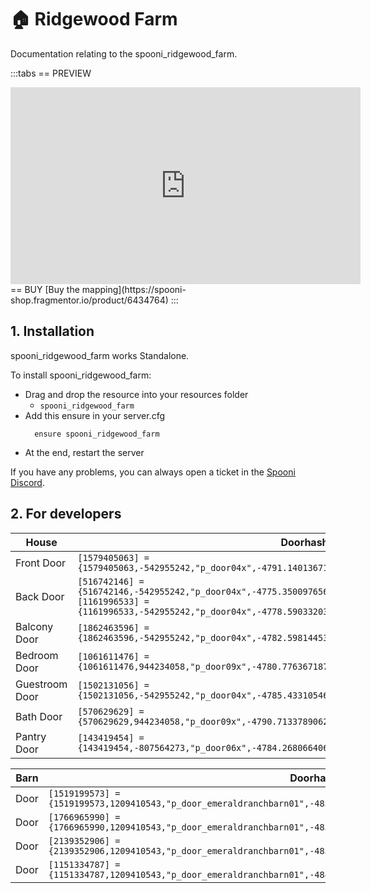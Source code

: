 # 🏠 Ridgewood Farm
Documentation relating to the spooni_ridgewood_farm.

:::tabs
== PREVIEW
<iframe width="560" height="315" src="https://www.youtube.com/embed/_wKQavPdNy8?si=pVZIvWJYF8TJXC3g" frameborder="0" allow="accelerometer; autoplay; clipboard-write; encrypted-media; gyroscope; picture-in-picture; web-share" referrerpolicy="strict-origin-when-cross-origin" allowfullscreen></iframe>
== BUY
[Buy the mapping](https://spooni-shop.fragmentor.io/product/6434764)
:::

## 1. Installation
spooni_ridgewood_farm works Standalone.  

To install spooni_ridgewood_farm:
- Drag and drop the resource into your resources folder
  - `spooni_ridgewood_farm`
- Add this ensure in your server.cfg
  ```
    ensure spooni_ridgewood_farm
  ```
- At the end, restart the server

If you have any problems, you can always open a ticket in the [Spooni Discord](https://discord.gg/spooni).

## 2. For developers
| House                     | Doorhashes
|---------------------------|----------------------------------------------------------------------------------|
| Front Door                | `[1579405063] = {1579405063,-542955242,"p_door04x",-4791.14013671875,-2723.136962890625,-14.8360013961792}`
| Back Door                 | `[516742146] = {516742146,-542955242,"p_door04x",-4775.35009765625,-2727.67089843755,-14.8360013961792}` <br> `[1161996533] = {1161996533,-542955242,"p_door04x",-4778.59033203125,-2716.447998046875,-14.83400249481201}`
| Balcony Door              | `[1862463596] = {1862463596,-542955242,"p_door04x",-4782.59814453125,-2728.552001953125,-11.42399883270263}`
| Bedroom Door              | `[1061611476] = {1061611476,944234058,"p_door09x",-4780.7763671875,-2727.925048828125,-11.48799419403076}`
| Guestroom Door            | `[1502131056] = {1502131056,-542955242,"p_door04x",-4785.43310546875,-2718.85986328125,-14.86000347137451}`
| Bath Door                 | `[570629629] = {570629629,944234058,"p_door09x",-4790.71337890625,-2722.64990234375,-11.48900127410888}`
| Pantry Door               | `[143419454] = {143419454,-807564273,"p_door06x",-4784.26806640625,-2718.85986328125,-14.86400127410888}`

| Barn                      | Doorhashes
|---------------------------|----------------------------------------------------------------------------------|
| Door                      | `[1519199573] = {1519199573,1209410543,"p_door_emeraldranchbarn01",-4837.7958984375,-2677.5048828125,-13.64999294281005}`
| Door                      | `[1766965990] = {1766965990,1209410543,"p_door_emeraldranchbarn01",-4832.947265625,-2675.740234375,-13.64999294281005}`
| Door                      | `[2139352906] = {2139352906,1209410543,"p_door_emeraldranchbarn01",-4838.419921875,-2660.705322265625,-13.64999294281005}`
| Door                      | `[1151334787] = {1151334787,1209410543,"p_door_emeraldranchbarn01",-4843.2685546875,-2662.469970703125,-13.64999294281005}`
